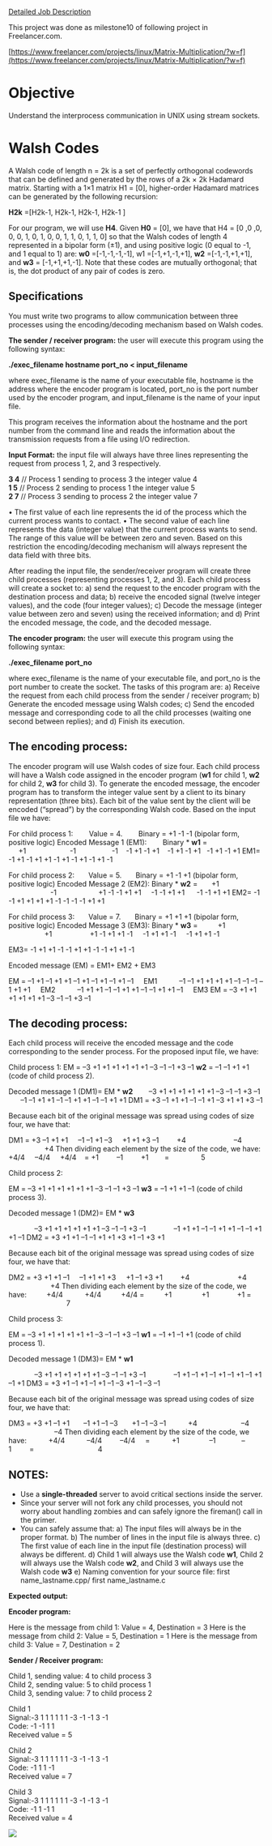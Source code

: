 [Detailed Job Description](https://github.com/3DGISKing/DesktopAppSamples/blob/master/QtSocketWalshCodeSample/project%20description.pdf)

This project was done as milestone10 of following project in Freelancer.com.

[https://www.freelancer.com/projects/linux/Matrix-Multiplication/?w=f](https://www.freelancer.com/projects/linux/Matrix-Multiplication/?w=f)


# Objective
Understand the interprocess communication in UNIX
using stream sockets.

# Walsh Codes
A Walsh code of length n = 2k is a set of perfectly
orthogonal codewords that can be defined and
generated by the rows of a 2k × 2k Hadamard matrix.
Starting with a 1×1 matrix H1 = [0], higher-order
Hadamard matrices can be generated by the following
recursion:

**H2k** =[H2k-1, H2k-1, H2k-1, H2k-1 ]

For our program, we will use **H4**. Given **H0** = [0], we have
that
H4 = [0 ,0 ,0, 0, 0, 1, 0, 1, 0, 0, 1, 1, 0, 1, 1, 0]
so that the Walsh codes of length 4 represented in a
bipolar form (±1), and using positive logic (0 equal to -1,
and 1 equal to 1) are: **w0** =[-1,-1,-1,-1], w1 =[-1,+1,-1,+1],
**w2** =[-1,-1,+1,+1], and **w3** = [-1,+1,+1,-1]. Note that these
codes are mutually orthogonal; that is, the dot product of
any pair of codes is zero.

## Specifications

You must write two programs to allow communication
between three processes using the encoding/decoding
mechanism based on Walsh codes.


**The sender / receiver program:** the user will execute
this program using the following syntax:

**./exec_filename hostname port_no < input_filename**

where exec_filename is the name of your executable file,
hostname is the address where the encoder program is
located, port_no is the port number used by the encoder
program, and input_filename is the name of your input
file.

This program receives the information about the
hostname and the port number from the command line
and reads the information about the transmission
requests from a file using I/O redirection.

**Input Format:** the input file will always have three lines
representing the request from process 1, 2, and 3
respectively.

**3 4** // Process 1 sending to process 3 the integer value 4  
**1 5** // Process 2 sending to process 1 the integer value 5  
**2 7** // Process 3 sending to process 2 the integer value 7  

• The first value of each line represents the id of the
process which the current process wants to contact.
• The second value of each line represents the data
(integer value) that the current process wants to
send. The range of this value will be between zero
and seven. Based on this restriction the
encoding/decoding mechanism will always represent
the data field with three bits.

After reading the input file, the sender/receiver program
will create three child processes (representing processes
1, 2, and 3). Each child process will create a socket to:
a) send the request to the encoder program with the
destination process and data; b) receive the encoded
signal (twelve integer values), and the code (four integer
values); c) Decode the message (integer value between
zero and seven) using the received information; and d)
Print the encoded message, the code, and the decoded
message.

**The encoder program:** the user will execute this
program using the following syntax:

**./exec_filename port_no**

where exec_filename is the name of your executable file,
and port_no is the port number to create the socket.
The tasks of this program are: a) Receive the request
from each child process from the sender / receiver
program; b) Generate the encoded message using
Walsh codes; c) Send the encoded message and
corresponding code to all the child processes (waiting
one second between replies); and d) Finish its
execution.

## The encoding process:

The encoder program will use Walsh codes of size four.
Each child process will have a Walsh code assigned in
the encoder program (**w1** for child 1, **w2** for child 2, **w3**
for child 3). To generate the encoded message, the
encoder program has to transform the integer value sent
by a client to its binary representation (three bits). Each
bit of the value sent by the client will be encoded
(“spread”) by the corresponding Walsh code. Based on
the input file we have:


For child process 1:
&nbsp;&nbsp;&nbsp;&nbsp;&nbsp;&nbsp;&nbsp;Value = 4.
&nbsp;&nbsp;&nbsp;&nbsp;&nbsp;&nbsp;&nbsp;Binary = +1 -1 -1 (bipolar form, positive logic)
Encoded Message 1 (EM1):
&nbsp;&nbsp;&nbsp;&nbsp;&nbsp;&nbsp;&nbsp;Binary * **w1** =
&nbsp;&nbsp;&nbsp;&nbsp;&nbsp;+1&nbsp;&nbsp;&nbsp;&nbsp;&nbsp;&nbsp;&nbsp;&nbsp;&nbsp;&nbsp;&nbsp;&nbsp;&nbsp;&nbsp;&nbsp;&nbsp;&nbsp;&nbsp;&nbsp;&nbsp;&nbsp; -1&nbsp;&nbsp;&nbsp;&nbsp;&nbsp;&nbsp;&nbsp;&nbsp;&nbsp;&nbsp;&nbsp;&nbsp;&nbsp;&nbsp;&nbsp;&nbsp;&nbsp; -1&nbsp;&nbsp;&nbsp;
-1 +1 -1 +1  &nbsp;&nbsp;  -1 +1 -1 +1&nbsp;&nbsp; -1 +1 -1 +1
EM1= -1 +1 -1 +1 +1 -1 +1 -1 +1 -1 +1 -1

For child process 2:
&nbsp;&nbsp;&nbsp;&nbsp;&nbsp;&nbsp;Value = 5.
&nbsp;&nbsp;&nbsp;&nbsp;&nbsp;&nbsp;Binary = +1 -1 +1 (bipolar form, positive logic)
Encoded Message 2 (EM2):
Binary * **w2** =
&nbsp;&nbsp;&nbsp;&nbsp;&nbsp;&nbsp;+1 &nbsp;&nbsp;&nbsp;&nbsp;&nbsp;&nbsp;&nbsp;&nbsp;&nbsp;&nbsp;&nbsp;&nbsp;&nbsp;&nbsp;&nbsp;&nbsp;&nbsp;&nbsp;&nbsp;&nbsp;&nbsp;-1&nbsp;&nbsp;&nbsp;&nbsp;&nbsp;&nbsp;&nbsp;&nbsp;&nbsp;&nbsp;&nbsp;&nbsp;&nbsp;&nbsp;&nbsp;&nbsp;&nbsp;&nbsp;&nbsp;&nbsp; +1
-1 -1 +1 +1&nbsp;&nbsp;&nbsp;&nbsp; -1 -1 +1 +1 &nbsp;&nbsp;&nbsp;&nbsp;&nbsp;-1 -1 +1 +1
EM2= -1 -1 +1 +1 +1 +1 -1 -1 -1 -1 +1 +1

For child process 3:
&nbsp;&nbsp;&nbsp;&nbsp;&nbsp;&nbsp;Value = 7.
&nbsp;&nbsp;&nbsp;&nbsp;&nbsp;&nbsp;Binary = +1 +1 +1 (bipolar form, positive logic)
Encoded Message 3 (EM3):
Binary * **w3** =
&nbsp;&nbsp;&nbsp;&nbsp;&nbsp;&nbsp;&nbsp;&nbsp;&nbsp;+1 &nbsp;&nbsp;&nbsp;&nbsp;&nbsp;&nbsp;&nbsp;&nbsp;&nbsp;&nbsp;&nbsp;&nbsp;&nbsp;&nbsp;&nbsp;&nbsp;&nbsp;&nbsp;+1 &nbsp;&nbsp;&nbsp;&nbsp;&nbsp;&nbsp;&nbsp;&nbsp;&nbsp;&nbsp;&nbsp;&nbsp;&nbsp;&nbsp;&nbsp;&nbsp;&nbsp;&nbsp;+1
-1 +1 +1 -1&nbsp;&nbsp;&nbsp;&nbsp; -1 +1 +1 -1&nbsp;&nbsp;&nbsp;&nbsp; -1 +1 +1 -1

EM3= -1 +1 +1 -1 -1 +1 +1 -1 -1 +1 +1 -1

Encoded message (EM) = EM1+ EM2 + EM3

EM = –1 +1 –1 +1 +1 –1 +1 –1 +1 –1 +1 –1&nbsp;&nbsp;&nbsp;&nbsp; EM1
&nbsp;&nbsp;&nbsp;&nbsp;&nbsp;&nbsp;&nbsp;&nbsp;&nbsp;&nbsp;–1 –1 +1 +1 +1 +1 –1 –1 –1 –1 +1 +1&nbsp;&nbsp;&nbsp;&nbsp; EM2
&nbsp;&nbsp;&nbsp;&nbsp;&nbsp;&nbsp;&nbsp;&nbsp;&nbsp;&nbsp;–1 +1 +1 –1 –1 +1 +1 –1 –1 +1 +1 –1&nbsp;&nbsp;&nbsp;&nbsp; EM3
EM = –3 +1 +1 +1 +1 +1 +1 –3 –1 –1 +3 –1

## The decoding process:
Each child process will receive the encoded message
and the code corresponding to the sender process. For
the proposed input file, we have:

Child process 1:
EM = –3 +1 +1 +1 +1 +1 +1 –3 –1 –1 +3 –1
**w2** = –1 –1 +1 +1 (code of child process 2).

Decoded message 1 (DM1)= EM * **w2**
&nbsp;&nbsp;&nbsp;&nbsp;&nbsp;&nbsp; –3 +1 +1 +1 +1 +1 +1 –3 –1 –1 +3 –1
&nbsp;&nbsp;&nbsp;&nbsp;&nbsp;&nbsp;–1 –1 +1 +1 –1 –1 +1 +1 –1 –1 +1 +1
DM1 = +3 –1 +1 +1 –1 –1 +1 –3 +1 +1 +3 –1

Because each bit of the original message was spread
using codes of size four, we have that:

DM1 =
+3 –1 +1 +1&nbsp;&nbsp;&nbsp;&nbsp; –1 –1 +1 –3&nbsp;&nbsp;&nbsp;&nbsp; +1 +1 +3 –1
&nbsp;&nbsp;&nbsp;&nbsp;&nbsp;&nbsp;&nbsp;&nbsp;+4 &nbsp;&nbsp;&nbsp;&nbsp;&nbsp;&nbsp;&nbsp;&nbsp;&nbsp;&nbsp;&nbsp;&nbsp;&nbsp;&nbsp;&nbsp;&nbsp;&nbsp;&nbsp;&nbsp;&nbsp;&nbsp;&nbsp;&nbsp;–4 &nbsp;&nbsp;&nbsp;&nbsp;&nbsp;&nbsp;&nbsp;&nbsp;&nbsp;&nbsp;&nbsp;&nbsp;&nbsp;&nbsp;&nbsp;&nbsp;&nbsp;&nbsp;+4
Then dividing each element by the size of the code, we
have:
+4/4&nbsp;&nbsp;&nbsp;&nbsp; –4/4 &nbsp;&nbsp;&nbsp;&nbsp;+4/4 &nbsp;&nbsp;&nbsp;=
+1&nbsp;&nbsp;&nbsp;&nbsp;&nbsp;&nbsp;&nbsp;&nbsp; –1 &nbsp;&nbsp;&nbsp;&nbsp;&nbsp;&nbsp;&nbsp;&nbsp;+1&nbsp;&nbsp;&nbsp;&nbsp;&nbsp;&nbsp;&nbsp; =
&nbsp;&nbsp;&nbsp;&nbsp;&nbsp;&nbsp;&nbsp;&nbsp;&nbsp;&nbsp;&nbsp;&nbsp;&nbsp;&nbsp;&nbsp;5

Child process 2:

EM = –3 +1 +1 +1 +1 +1 +1 –3 –1 –1 +3 –1
**w3** = –1 +1 +1 –1 (code of child process 3).

Decoded message 1 (DM2)= EM * **w3**

&nbsp;&nbsp;&nbsp;&nbsp;&nbsp;&nbsp;&nbsp;&nbsp;&nbsp;&nbsp;&nbsp;&nbsp;&nbsp;–3 +1 +1 +1 +1 +1 +1 –3 –1 –1 +3 –1
&nbsp;&nbsp;&nbsp;&nbsp;&nbsp;&nbsp;&nbsp;&nbsp;&nbsp;&nbsp;&nbsp;&nbsp;&nbsp;–1 +1 +1 –1 –1 +1 +1 –1 –1 +1 +1 –1
DM2 = +3 +1 +1 –1 –1 +1 +1 +3 +1 –1 +3 +1

Because each bit of the original message was spread
using codes of size four, we have that:

DM2 =
+3 +1 +1 –1&nbsp;&nbsp;&nbsp;&nbsp; –1 +1 +1 +3&nbsp;&nbsp;&nbsp;&nbsp; +1 –1 +3 +1
&nbsp;&nbsp;&nbsp;&nbsp;&nbsp;&nbsp;&nbsp;&nbsp;+4 &nbsp;&nbsp;&nbsp;&nbsp;&nbsp;&nbsp;&nbsp;&nbsp;&nbsp;&nbsp;&nbsp;&nbsp;&nbsp;&nbsp;&nbsp;&nbsp;&nbsp;&nbsp;&nbsp;&nbsp;&nbsp;&nbsp;&nbsp;+4 &nbsp;&nbsp;&nbsp;&nbsp;&nbsp;&nbsp;&nbsp;&nbsp;&nbsp;&nbsp;&nbsp;&nbsp;&nbsp;&nbsp;&nbsp;&nbsp;&nbsp;&nbsp;&nbsp;&nbsp;&nbsp;+4
Then dividing each element by the size of the code, we
have:
&nbsp;&nbsp;&nbsp;&nbsp;&nbsp;&nbsp;&nbsp;&nbsp;&nbsp;+4/4&nbsp;&nbsp;&nbsp;&nbsp;&nbsp;&nbsp;&nbsp;&nbsp;&nbsp;&nbsp; +4/4 &nbsp;&nbsp;&nbsp;&nbsp;&nbsp;&nbsp;&nbsp;&nbsp;&nbsp;+4/4 =
&nbsp;&nbsp;&nbsp;&nbsp;&nbsp;&nbsp;&nbsp;&nbsp;&nbsp;+1 &nbsp;&nbsp;&nbsp;&nbsp;&nbsp;&nbsp;&nbsp;&nbsp;&nbsp;&nbsp;&nbsp;&nbsp;&nbsp;&nbsp;+1 &nbsp;&nbsp;&nbsp;&nbsp;&nbsp;&nbsp;&nbsp;&nbsp;&nbsp;&nbsp;&nbsp;&nbsp;&nbsp;+1 =
&nbsp;&nbsp;&nbsp;&nbsp;&nbsp;&nbsp;&nbsp;&nbsp;&nbsp;&nbsp;&nbsp;&nbsp;&nbsp;&nbsp;&nbsp;&nbsp;&nbsp;&nbsp;&nbsp;&nbsp;&nbsp;&nbsp;&nbsp;&nbsp;&nbsp;&nbsp;&nbsp;&nbsp;&nbsp;7

Child process 3:

EM = –3 +1 +1 +1 +1 +1 +1 –3 –1 –1 +3 –1
**w1** = –1 +1 –1 +1 (code of child process 1).

Decoded message 1 (DM3)= EM * **w1**

&nbsp;&nbsp;&nbsp;&nbsp;&nbsp;&nbsp;&nbsp;&nbsp;&nbsp;&nbsp;&nbsp;&nbsp;&nbsp;–3 +1 +1 +1 +1 +1 +1 –3 –1 –1 +3 –1
&nbsp;&nbsp;&nbsp;&nbsp;&nbsp;&nbsp;&nbsp;&nbsp;&nbsp;&nbsp;&nbsp;&nbsp;&nbsp;–1 +1 –1 +1 –1 +1 –1 +1 –1 +1 –1 +1
DM3 = +3 +1 –1 +1 –1 +1 –1 –3 +1 –1 –3 –1

Because each bit of the original message was spread
using codes of size four, we have that:

DM3 =
+3 +1 –1 +1&nbsp;&nbsp;&nbsp;&nbsp;&nbsp;&nbsp; –1 +1 –1 –3 &nbsp;&nbsp;&nbsp;&nbsp;&nbsp;&nbsp;+1 –1 –3 –1
&nbsp;&nbsp;&nbsp;&nbsp;&nbsp;&nbsp;&nbsp;&nbsp;&nbsp;&nbsp;+4 &nbsp;&nbsp;&nbsp;&nbsp;&nbsp;&nbsp;&nbsp;&nbsp;&nbsp;&nbsp;&nbsp;&nbsp;&nbsp;&nbsp;&nbsp;&nbsp;&nbsp;&nbsp;&nbsp;&nbsp;&nbsp;–4 &nbsp;&nbsp;&nbsp;&nbsp;&nbsp;&nbsp;&nbsp;&nbsp;&nbsp;&nbsp;&nbsp;&nbsp;&nbsp;&nbsp;&nbsp;&nbsp;&nbsp;&nbsp;&nbsp;&nbsp;&nbsp;&nbsp;&nbsp;–4
Then dividing each element by the size of the code, we
have:
&nbsp;&nbsp;&nbsp;&nbsp;&nbsp;&nbsp;&nbsp;&nbsp;&nbsp;&nbsp;+4/4 &nbsp;&nbsp;&nbsp;&nbsp;&nbsp;&nbsp;&nbsp;&nbsp;&nbsp;&nbsp;–4/4 &nbsp;&nbsp;&nbsp;&nbsp;&nbsp;&nbsp;&nbsp;&nbsp;–4/4 &nbsp;&nbsp;&nbsp;&nbsp;=
&nbsp;&nbsp;&nbsp;&nbsp;&nbsp;&nbsp;&nbsp;&nbsp;&nbsp;&nbsp;+1&nbsp;&nbsp;&nbsp;&nbsp;&nbsp;&nbsp;&nbsp;&nbsp;&nbsp;&nbsp;&nbsp;&nbsp;&nbsp;&nbsp; –1 &nbsp;&nbsp;&nbsp;&nbsp;&nbsp;&nbsp;&nbsp;&nbsp;&nbsp;&nbsp;&nbsp;&nbsp;–1&nbsp;&nbsp;&nbsp;&nbsp;&nbsp;&nbsp;&nbsp;&nbsp; =
&nbsp;&nbsp;&nbsp;&nbsp;&nbsp;&nbsp;&nbsp;&nbsp;&nbsp;&nbsp;&nbsp;&nbsp;&nbsp;&nbsp;&nbsp;&nbsp;&nbsp;&nbsp;&nbsp;&nbsp;&nbsp;&nbsp;&nbsp;&nbsp;&nbsp;&nbsp;&nbsp;&nbsp;&nbsp;&nbsp;&nbsp;4
## NOTES:
* Use a **single-threaded** server to avoid critical
sections inside the server.
*  Since your server will not fork any child processes,
you should not worry about handling zombies and
can safely ignore the fireman() call in the primer.
*  You can safely assume that:
a) The input files will always be in the proper format.
b) The number of lines in the input file is always
three.
c) The first value of each line in the input file
(destination process) will always be different.
d) Child 1 will always use the Walsh code **w1**, Child
2 will always use the Walsh code **w2**, and Child 3 will
always use the Walsh code **w3**
e) Naming convention for your source file: first
name_lastname.cpp/ first name_lastname.c

**Expected output:**

**Encoder program:**

Here is the message from child 1: Value = 4, Destination = 3
Here is the message from child 2: Value = 5, Destination = 1
Here is the message from child 3: Value = 7, Destination = 2

**Sender / Receiver program:**

Child 1, sending value: 4 to child process 3  
Child 2, sending value: 5 to child process 1  
Child 3, sending value: 7 to child process 2  

Child 1  
Signal:-3 1 1 1 1 1 1 -3 -1 -1 3 -1  
Code: -1 -1 1 1  
Received value = 5  

Child 2  
Signal:-3 1 1 1 1 1 1 -3 -1 -1 3 -1  
Code: -1 1 1 -1  
Received value = 7  

Child 3  
Signal:-3 1 1 1 1 1 1 -3 -1 -1 3 -1  
Code: -1 1 -1 1  
Received value = 4  

[![](http://img.youtube.com/vi/INYzzTdFmKo/0.jpg)](http://www.youtube.com/watch?v=INYzzTdFmKo "")